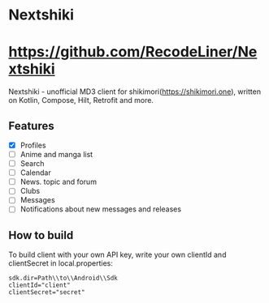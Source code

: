 # Nextshiki
# https://github.com/RecodeLiner/Nextshiki

Nextshiki - unofficial MD3 client for shikimori(https://shikimori.one), written on Kotlin, Compose, Hilt, Retrofit and more.

## Features

- [X] Profiles
- [ ] Anime and manga list
- [ ] Search
- [ ] Calendar
- [ ] News. topic and forum
- [ ] Clubs
- [ ] Messages
- [ ] Notifications about new messages and releases

## How to build

To build client with your own API key, write your own clientId and clientSecret in local.properties:
```
sdk.dir=Path\\to\\Android\\Sdk
clientId="client"
clientSecret="secret"
```